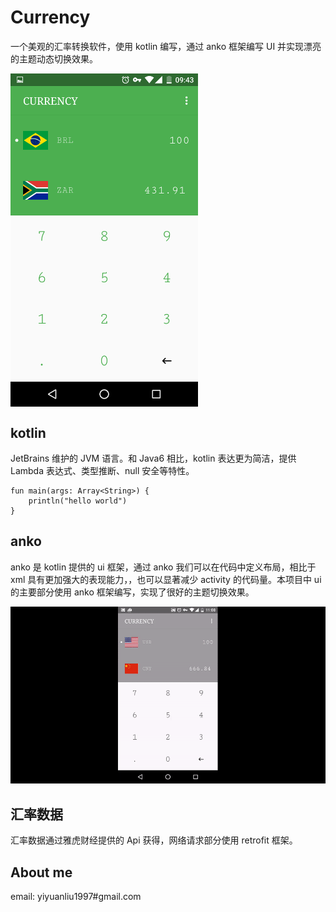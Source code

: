 # Currency
一个美观的汇率转换软件，使用 kotlin 编写，通过 anko 框架编写 UI 并实现漂亮的主题动态切换效果。

<img src="screenshots/Screenshot.png" width = "300" alt="screenshot" align=center />

## kotlin

JetBrains 维护的 JVM 语言。和 Java6 相比，kotlin 表达更为简洁，提供 Lambda 表达式、类型推断、null 安全等特性。

```
fun main(args: Array<String>) {
    println("hello world")
}
```

## anko

anko 是 kotlin 提供的 ui 框架，通过 anko 我们可以在代码中定义布局，相比于 xml 具有更加强大的表现能力，，也可以显著减少 activity 的代码量。本项目中 ui 的主要部分使用 anko 框架编写，实现了很好的主题切换效果。

![gif](screenshots/anim.gif)

## 汇率数据

汇率数据通过雅虎财经提供的 Api 获得，网络请求部分使用 retrofit 框架。

## About me

email: yiyuanliu1997#gmail.com
